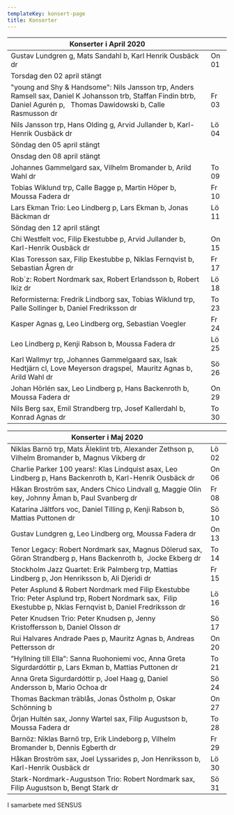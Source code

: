 ```yaml
---
templateKey: konsert-page
title: Konserter
---
```

| Konserter i April 2020                                                                                                                                                    |       |
| ------------------------------------------------------------------------------------------------------------------------------------------------------------------------- | ----- |
| Gustav Lundgren g, Mats Sandahl b, Karl Henrik Ousbäck dr                                                                                                                 | On 01 |
| Torsdag den 02 april stängt                                                                                                                                               |       |
| "young and Shy & Handsome": Nils Jansson trp, Anders Ramsell sax, Daniel K Johansson trb, Staffan Findin btrb, Daniel Agurén p,   Thomas Dawidowski b, Calle Rasmusson dr | Fr 03 |
| Nils Jansson trp, Hans Olding g, Arvid Jullander b, Karl-Henrik Ousbäck dr                                                                                                | Lö 04 |
| Söndag den 05 april stängt                                                                                                                                                |       |
| Onsdag den 08 april stängt                                                                                                                                                |       |
| Johannes Gammelgard sax, Vilhelm Bromander b, Arild Wahl dr                                                                                                               | To 09 |
| Tobias Wiklund trp, Calle Bagge p, Martin Höper b, Moussa Fadera dr                                                                                                       | Fr 10 |
| Lars Ekman Trio: Leo Lindberg p, Lars Ekman b, Jonas Bäckman dr                                                                                                           | Lö 11 |
| Söndag den 12 april stängt|                                                                                                                                                
| Chi Westfelt voc, Filip Ekestubbe p, Arvid Jullander b,      Karl-Henrik Ousbäck dr | On 15|                                                                                                                                                
| Klas Toresson sax, Filip Ekestubbe p, Niklas Fernqvist b, Sebastian Ågren dr| Fr 17|
| Rob´z: Robert Nordmark sax, Robert Erlandsson b, Robert Ikiz dr                                                                                                                                                                                          | Lö 18 |
| Reformisterna: Fredrik Lindborg sax, Tobias Wiklund trp, Palle Sollinger b, Daniel Fredriksson dr                                                                                                                                                                                         | To 23 |
|Kasper Agnas g, Leo Lindberg org, Sebastian Voegler|Fr 24|
|Leo Lindberg p, Kenji Rabson b, Moussa Fadera dr|Lö 25|
| Karl Wallmyr trp, Johannes Gammelgaard sax, Isak Hedtjärn cl, Love Meyerson dragspel,  Mauritz Agnas b, Arild Wahl dr                                                                                                                                          | Sö 26 |
| Johan Hörlén sax, Leo Lindberg p, Hans Backenroth b, Moussa Fadera dr                                                                                                                                                                                                                           | On 29 |
| Nils Berg sax, Emil Strandberg trp, Josef Kallerdahl b, Konrad Agnas dr                                                                                                                                                                                  | To 30 |     

| Konserter i Maj 2020                                                                                                                                                                         |       |
| -------------------------------------------------------------------------------------------------------------------------------------------------------------------------------------------- | ----- |
| Niklas Barnö trp, Mats Äleklint trb, Alexander Zethson p, Vilhelm Bromander b, Magnus Vikberg dr | Lö 02 |
| Charlie Parker 100 years!: Klas Lindquist asax, Leo Lindberg p, Hans Backenroth b, Karl-Henrik Ousbäck dr                                                                                    | On 06 |
| Håkan Broström sax, Anders Chico Lindvall g, Maggie Olin key, Johnny Åman b, Paul Svanberg dr                                                                                                | Fr 08 |
| Katarina Jältfors  voc, Daniel Tilling p, Kenji Rabson b, Mattias Puttonen dr                                                                                                                | Sö 10 |
| Gustav Lundgren g, Leo Lindberg org, Moussa Fadera dr                                                                                                                                        | On 13 |
| Tenor Legacy: Robert Nordmark sax, Magnus Dölerud sax, Göran Strandberg p,  Hans Backenroth b,  Jocke Ekberg dr                                                                              | To 14 |
| Stockholm Jazz Quartet: Erik Palmberg trp, Mattias Lindberg p, Jon Henriksson b, Ali Djeridi dr                                                                                              | Fr 15 |
| Peter Asplund & Robert Nordmark med Filip Ekestubbe Trio: Peter Asplund trp, Robert Nordmark sax,  Filip Ekestubbe p, Nklas Fernqvist b, Daniel Fredriksson dr                               | Lö 16 |
| Peter Knudsen Trio: Peter Knudsen p, Jenny Kristoffersson b, Daniel Olsson dr                                                                                                                        | Sö 17 |
| Rui Halvares Andrade Paes p, Mauritz Agnas b, Andreas Pettersson dr                                                                                                                          | On 20 |
| ”Hyllning till Ella”: Sanna Ruohoniemi voc, Anna Greta Sigurdardóttir p, Lars Ekman b, Mattias Puttonen dr                                                                                   | To 21 |
| Anna Greta Sigurdardóttir p, Joel Haag g, Daniel Andersson b, Mario Ochoa dr                                                                                                                 | Sö 24 |
| Thomas Backman träblås, Jonas Östholm p, Oskar Schönning b                                                                                                                                   | On 27 |
| Örjan Hultén sax, Jonny Wartel sax, Filip Augustson b, Moussa Fadera dr                                                                                                                      | To 28 |
| Barnöz: Niklas Barnö trp, Erik Lindeborg p, Vilhelm Bromander b, Dennis Egberth dr                                                                                                           | Fr 29 |
| Håkan Broström sax, Joel Lyssarides p, Jon Henriksson b, Karl-Henrik Ousbäck dr                                                                                                              | Lö 30 |
| Stark-Nordmark-Augustson Trio: Robert Nordmark sax, Filip Augustson b, Bengt Stark dr                                                                                                        | Sö 31 |

I samarbete med SENSUS
